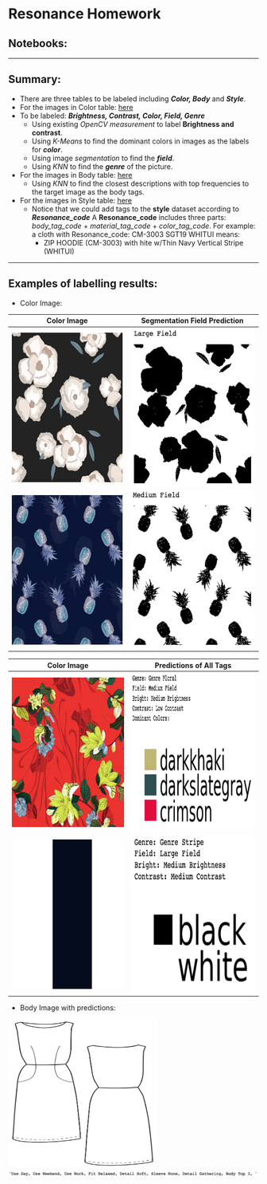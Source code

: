 # Resonance Homework 

## Notebooks: 
___

## Summary:  
  + There are three tables to be labeled including **_Color, Body_** and **_Style_**. 
  + For the images in Color table: [here](.label_color.ipynb)
  + To be labeled: **_Brightness, Contrast, Color, Field, Genre_**
  	+ Using existing *OpenCV measurement* to label **Brightness and contrast**.
  	+ Using *K-Means* to find the dominant colors in images as the labels for **_color_**.
  	+ Using image *segmentation* to find the **_field_**.
  	+ Using *KNN* to find the **_genre_** of the picture. 
  + For the images in Body table: [here](.label_body.ipynb)
  	+ Using *KNN* to find the closest descriptions with top frequencies to the target image as the body tags.
  + For the images in Style table: [here](.label_style.ipynb)
  	+ Notice that we could add tags to the **style** dataset according to **_Resonance_code_**
    A **Resonance_code** includes three parts: *body_tag_code* + *material_tag_code* + *color_tag_code*.
    For example: a cloth with Resonance_code: CM-3003 SGT19 WHITUI means:
		+ ZIP HOODIE (CM-3003) with hite w/Thin Navy Vertical Stripe (WHITUI)

___


## Examples of labelling results:  
  + Color Image: 

  Color Image            |  Segmentation Field Prediction  
:-------------------------:|:-------------------------:
 <img src = './notebook_figs/test_1.png'  width="300" height="300" align="center">   | <img src = './notebook_figs/test_1_seg.png' width="320" height="320" align="center">
 <img src = './notebook_figs/test_2.png'  width="300" height="300" align="center">   | <img src = './notebook_figs/test_2_seg.png' width="320" height="320" align="center">
 

  Color Image            |  Predictions of All Tags
:-------------------------:|:-------------------------:
 <img src = './notebook_figs/test_4.png'  width="300" height="300" align="center">   | <img src = './notebook_figs/predictions_of_test_4.png' width="320" height="320" align="center">
 <img src = './notebook_figs/test_5.png'  width="300" height="300" align="center">   | <img src = './notebook_figs/predictions_of_test_5.png' width="320" height="320" align="center">
   
  
  + Body Image with predictions:  

  <img src = './notebook_figs/test4.png'  width="300" height="300">
  <img src = './notebook_figs/predictions_of_test4.png'>
